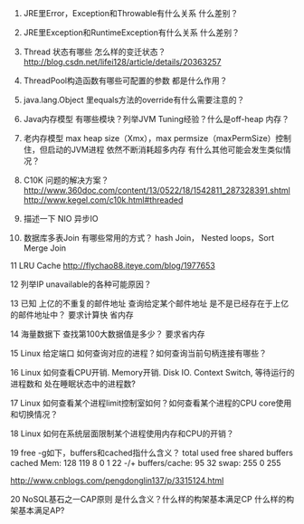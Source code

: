 1. JRE里Error，Exception和Throwable有什么关系 什么差别？

2. JRE里Exception和RuntimeException有什么关系 什么差别？

3. Thread 状态有哪些 怎么样的变迁状态？
http://blog.csdn.net/lifei128/article/details/20363257

4. ThreadPool构造函数有哪些可配置的参数 都是什么作用？

5. java.lang.Object 里equals方法的override有什么需要注意的？

6. Java内存模型 有哪些模块？列举JVM Tuning经验？什么是off-heap 内存？

7. 老内存模型 max heap size（Xmx），max permsize（maxPermSize）控制住，但启动的JVM进程 依然不断消耗超多内存 有什么其他可能会发生类似情况？

8. C10K 问题的解决方案？
http://www.360doc.com/content/13/0522/18/1542811_287328391.shtml
http://www.kegel.com/c10k.html#threaded

9. 描述一下 NIO 异步IO

10. 数据库多表Join 有哪些常用的方式？
hash Join， Nested loops，Sort Merge Join

11 LRU Cache
http://flychao88.iteye.com/blog/1977653

12 列举IP unavailable的各种可能原因？

13 已知 上亿的不重复的邮件地址 查询给定某个邮件地址 是不是已经存在于上亿的邮件地址中？
要求计算快 省内存

14 海量数据下 查找第100大数据值是多少？
要求省内存

15 Linux 给定端口 如何查询对应的进程？如何查询当前句柄连接有哪些？

16 Linux 如何查看CPU开销. Memory开销. Disk IO. Context Switch, 等待运行的进程数和 处在睡眠状态中的进程数?

17 Linux 如何查看某个进程limit控制室如何？如何查看某个进程的CPU core使用和切换情况？

18 Linux 如何在系统层面限制某个进程使用内存和CPU的开销？

19 free -g如下，buffers和cached指什么含义？
                   total       used       free     shared    buffers     cached
Mem:            128        119           8          0            1               22
-/+ buffers/cache:        95          32
swap:          255            0         255

http://www.cnblogs.com/pengdonglin137/p/3315124.html

20 NoSQL基石之一CAP原则 是什么含义？什么样的构架基本满足CP 什么样的构架基本满足AP?